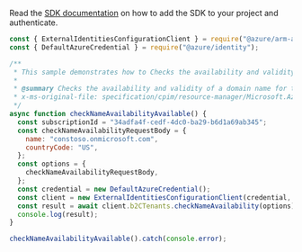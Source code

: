 Read the [SDK documentation](https://github.com/Azure/azure-sdk-for-js/blob/%40azure%2Farm-azureadexternalidentities_1.0.0/sdk/azureadexternalidentities/arm-azureadexternalidentities/README.md) on how to add the SDK to your project and authenticate.

```javascript
const { ExternalIdentitiesConfigurationClient } = require("@azure/arm-azureadexternalidentities");
const { DefaultAzureCredential } = require("@azure/identity");

/**
 * This sample demonstrates how to Checks the availability and validity of a domain name for the tenant.
 *
 * @summary Checks the availability and validity of a domain name for the tenant.
 * x-ms-original-file: specification/cpim/resource-manager/Microsoft.AzureActiveDirectory/stable/2021-04-01/examples/checkNameAvailability-available.json
 */
async function checkNameAvailabilityAvailable() {
  const subscriptionId = "34adfa4f-cedf-4dc0-ba29-b6d1a69ab345";
  const checkNameAvailabilityRequestBody = {
    name: "constoso.onmicrosoft.com",
    countryCode: "US",
  };
  const options = {
    checkNameAvailabilityRequestBody,
  };
  const credential = new DefaultAzureCredential();
  const client = new ExternalIdentitiesConfigurationClient(credential, subscriptionId);
  const result = await client.b2CTenants.checkNameAvailability(options);
  console.log(result);
}

checkNameAvailabilityAvailable().catch(console.error);
```
